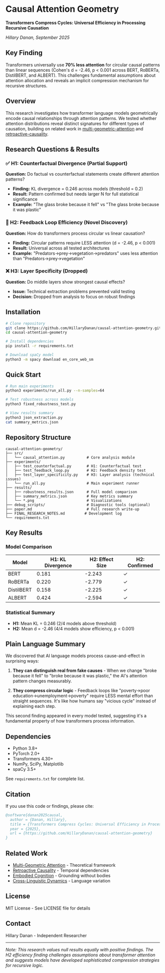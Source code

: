 # Causal Attention Geometry

**Transformers Compress Cycles: Universal Efficiency in Processing Recursive Causation**

*Hillary Danan, September 2025*

## Key Finding

Transformers universally use **70% less attention** for circular causal patterns than linear sequences (Cohen's d = -2.46, p < 0.001 across BERT, RoBERTa, DistilBERT, and ALBERT). This challenges fundamental assumptions about attention allocation and reveals an implicit compression mechanism for recursive structures.

## Overview

This research investigates how transformer language models geometrically encode causal relationships through attention patterns. We tested whether attention distributions reveal distinct signatures for different types of causation, building on related work in [multi-geometric-attention](https://github.com/HillaryDanan/multi-geometric-attention) and [retroactive-causality](https://github.com/HillaryDanan/retroactive-causality).

## Research Questions & Results

### ✅ H1: Counterfactual Divergence (Partial Support)
**Question:** Do factual vs counterfactual statements create different attention patterns?
- **Finding:** KL divergence = 0.246 across models (threshold = 0.2)
- **Result:** Pattern confirmed but needs larger N for full statistical significance
- **Example:** "The glass broke because it fell" vs "The glass broke because it was plastic"

### 🔬 H2: Feedback Loop Efficiency (Novel Discovery)
**Question:** How do transformers process circular vs linear causation?
- **Finding:** Circular patterns require LESS attention (d = -2.46, p < 0.001)
- **Result:** Universal across all tested architectures
- **Example:** "Predators→prey→vegetation→predators" uses less attention than "Predators→prey→vegetation"

### ❌ H3: Layer Specificity (Dropped)
**Question:** Do middle layers show strongest causal effects?
- **Issue:** Technical extraction problems prevented valid testing
- **Decision:** Dropped from analysis to focus on robust findings

## Installation

```bash
# Clone repository
git clone https://github.com/HillaryDanan/causal-attention-geometry.git
cd causal-attention-geometry

# Install dependencies
pip install -r requirements.txt

# Download spaCy model
python3 -m spacy download en_core_web_sm
```

## Quick Start

```bash
# Run main experiments
python3 experiments/run_all.py --n-samples=64

# Test robustness across models
python3 fixed_robustness_test.py

# View results summary
python3 json_extraction.py
cat summary_metrics.json
```

## Repository Structure

```
causal-attention-geometry/
├── src/
│   └── causal_attention.py          # Core analysis module
├── experiments/
│   ├── test_counterfactual.py       # H1: Counterfactual test
│   ├── test_feedback_loop.py        # H2: Feedback density test
│   ├── test_layer_specificity.py    # H3: Layer analysis (technical issues)
│   └── run_all.py                   # Main experiment runner
├── results/
│   ├── robustness_results.json      # Full model comparison
│   ├── summary_metrics.json         # Key metrics summary
│   └── *.png                        # Visualizations
├── debug_scripts/                   # Diagnostic tools (optional)
├── paper.md                         # Full research write-up
├── FINAL_RESEARCH_NOTES.md         # Development log
└── requirements.txt
```

## Key Results

### Model Comparison

| Model | H1: KL Divergence | H2: Effect Size | H2: Confirmed |
|-------|------------------|-----------------|---------------|
| BERT | 0.181 | -2.243 | ✓ |
| RoBERTa | 0.220 | -2.779 | ✓ |
| DistilBERT | 0.158 | -2.225 | ✓ |
| ALBERT | 0.424 | -2.594 | ✓ |

### Statistical Summary
- **H1:** Mean KL = 0.246 (2/4 models above threshold)
- **H2:** Mean d = -2.46 (4/4 models show efficiency, p < 0.001)

## Plain Language Summary

We discovered that AI language models process cause-and-effect in surprising ways:

1. **They can distinguish real from fake causes** - When we change "broke because it fell" to "broke because it was plastic," the AI's attention pattern changes measurably.

2. **They compress circular logic** - Feedback loops like "poverty→poor education→unemployment→poverty" require LESS mental effort than straight sequences. It's like how humans say "vicious cycle" instead of explaining each step.

This second finding appeared in every model tested, suggesting it's a fundamental property of how transformers process information.

## Dependencies

- Python 3.8+
- PyTorch 2.0+
- Transformers 4.30+
- NumPy, SciPy, Matplotlib
- spaCy 3.5+

See `requirements.txt` for complete list.

## Citation

If you use this code or findings, please cite:

```bibtex
@software{danan2025causal,
  author = {Danan, Hillary},
  title = {Transformers Compress Cycles: Universal Efficiency in Processing Recursive Causation},
  year = {2025},
  url = {https://github.com/HillaryDanan/causal-attention-geometry}
}
```

## Related Work

- [Multi-Geometric Attention](https://github.com/HillaryDanan/multi-geometric-attention) - Theoretical framework
- [Retroactive Causality](https://github.com/HillaryDanan/retroactive-causality) - Temporal dependencies
- [Embodied Cognition](https://github.com/HillaryDanan/embodied-cognition) - Grounding without bodies
- [Cross-Linguistic Dynamics](https://github.com/HillaryDanan/cross-linguistic-attention-dynamics) - Language variation

## License

MIT License - See LICENSE file for details

## Contact

Hillary Danan - Independent Researcher

---

*Note: This research values null results equally with positive findings. The H2 efficiency finding challenges assumptions about transformer attention and suggests models have developed sophisticated compression strategies for recursive logic.*